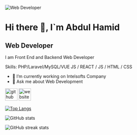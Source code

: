 ![Web Developer](https://scontent.fdac19-1.fna.fbcdn.net/v/t1.6435-1/76933388_2425804231001765_2973623467833819136_n.jpg?stp=dst-jpg_s200x200_tt6&_nc_cat=110&ccb=1-7&_nc_sid=e99d92&_nc_eui2=AeEnLp9MaKRPgAfsUUSJiNQtnQDwpLngLJmdAPCkueAsmfuklluA_mGFNHljRB5qFn1xphiKjrM-OVMr4NP2-c9f&_nc_ohc=thMndnKkKasQ7kNvwESDCy2&_nc_oc=Adk6h4YyS_GfZITt0TXHIDB787C8cZ5hJx1viCeN5_ioIZf4u-Cs84wQrXJ5gZKzcpk&_nc_zt=24&_nc_ht=scontent.fdac19-1.fna&_nc_gid=BpksrQDzxuAZF-Ys6MqERA&oh=00_AfOCqhWuUYrbbjfqBm7i_xHzphxxE-RXysCMoMohZ8AJow&oe=6886708D)

# Hi there 👋, I`m Abdul Hamid
## Web Developer


I am Front End and Backend Web Developer

Skills: PHP/Laravel/MySQL/VUE JS / REACT / JS / HTML / CSS

- 🔭 I’m currently working on Intelsofts Company 
- 💬 Ask me about Web Development 


[<img src='https://cdn.jsdelivr.net/npm/simple-icons@3.0.1/icons/github.svg' alt='github' height='40'>](https://github.com/AbHamid22)  [<img src='https://cdn.jsdelivr.net/npm/simple-icons@3.0.1/icons/icloud.svg' alt='website' height='40'>](hamid.intelsofts.com)  

[![Top Langs](https://github-readme-stats.vercel.app/api/top-langs/?username=AbHamid22)](https://github.com/anuraghazra/github-readme-stats)

![GitHub stats](https://github-readme-stats.vercel.app/api?username=AbHamid22&show_icons=true&count_private=true)  

![GitHub streak stats](https://streak-stats.demolab.com/?user=AbHamid22)  

